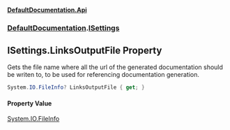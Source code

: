 #### [DefaultDocumentation.Api](index.md 'index')
### [DefaultDocumentation](index.md#DefaultDocumentation 'DefaultDocumentation').[ISettings](ISettings.md 'DefaultDocumentation.ISettings')

## ISettings.LinksOutputFile Property

Gets the file name where all the url of the generated documentation should be writen to, to be used for referencing documentation generation.

```csharp
System.IO.FileInfo? LinksOutputFile { get; }
```

#### Property Value
[System.IO.FileInfo](https_//docs.microsoft.com/en-us/dotnet/api/System.IO.FileInfo 'System.IO.FileInfo')